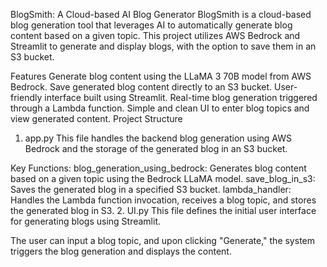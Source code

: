 BlogSmith: A Cloud-based AI Blog Generator
BlogSmith is a cloud-based blog generation tool that leverages AI to automatically generate blog content based on a given topic. This project utilizes AWS Bedrock and Streamlit to generate and display blogs, with the option to save them in an S3 bucket.

Features
Generate blog content using the LLaMA 3 70B model from AWS Bedrock.
Save generated blog content directly to an S3 bucket.
User-friendly interface built using Streamlit.
Real-time blog generation triggered through a Lambda function.
Simple and clean UI to enter blog topics and view generated content.
Project Structure
1. app.py
This file handles the backend blog generation using AWS Bedrock and the storage of the generated blog in an S3 bucket.

Key Functions:
blog_generation_using_bedrock: Generates blog content based on a given topic using the Bedrock LLaMA model.
save_blog_in_s3: Saves the generated blog in a specified S3 bucket.
lambda_handler: Handles the Lambda function invocation, receives a blog topic, and stores the generated blog in S3.
2. UI.py
This file defines the initial user interface for generating blogs using Streamlit.

The user can input a blog topic, and upon clicking "Generate," the system triggers the blog generation and displays the content.
